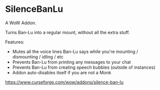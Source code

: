 # SilenceBanLu

A WoW Addon.

Turns Ban-Lu into a regular mount, without all the extra stuff.

Features:

- Mutes all the voice lines Ban-Lu says while you're mounting / dismounting / idling / etc
- Prevents Ban-Lu from printing any messages to your chat
- Prevents Ban-Lu from creating speech bubbles (outside of instances)
- Addon auto-disables itself if you are not a Monk

https://www.curseforge.com/wow/addons/silence-ban-lu

